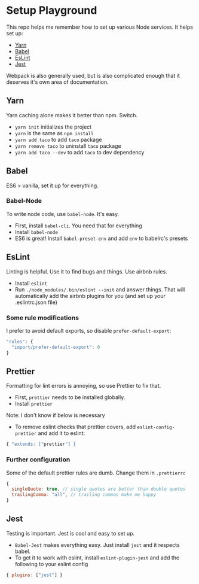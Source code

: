 # Setup Playground

This repo helps me remember how to set up various Node services. It helps set up:
- [Yarn](#yarn)
- [Babel](#babel)
- [EsLint](#eslint)
- [Jest](#jest)

Webpack is also generally used, but is also complicated enough that it deserves it's own area of documentation.

Yarn
---
Yarn caching alone makes it better than npm. Switch.

- `yarn init` initializes the project
- `yarn` is the same as `npm install`
- `yarn add taco` to add `taco` package
- `yarn remove taco` to uninstall `taco` package
- `yarn add taco --dev` to add `taco` to dev dependency


Babel
---
ES6 > vanilla, set it up for everything.

### Babel-Node
To write node code, use `babel-node`. It's easy.

- First, install `babel-cli`. You need that for everything
- Install `babel-node`
- ES6 is great! Install `babel-preset-env` and add `env` to babelrc's presets

EsLint
---
Linting is helpful. Use it to find bugs and things. Use airbnb rules.

- Install `eslint`
- Run `./node_modules/.bin/eslint --init` and answer things. That will automatically add the airbnb plugins for you (and set up your .eslintrc.json file)

### Some rule modifications
I prefer to avoid default exports, so disable `prefer-default-export`:
```javascript
"rules": {
  "import/prefer-default-export": 0
}
```

## Prettier
Formatting for lint errors is annoying, so use Prettier to fix that.

- First, `prettier` needs to be installed globally.
- Install `prettier`

Note: I don't know if below is necessary
- To remove eslint checks that prettier covers, add `eslint-config-prettier` and add it to eslint:
```javascript
{ "extends: ["prettier"] }
```

### Further configuration
Some of the default prettier rules are dumb. Change them in `.prettierrc`

```javascript
{
  singleQuote: true, // single quotes are better than double quotes
  trailingComma: "all", // trailing commas make me happy
}
```


Jest
---
Testing is important. Jest is cool and easy to set up.

- `Babel-Jest` makes everything easy. Just install `jest` and it respects babel.
- To get it to work with eslint, install `eslint-plugin-jest` and add the following to your eslint config

```javascript
{ plugins: ["jest"] }

```
